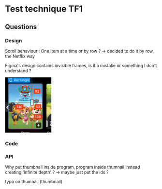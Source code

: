 # Test technique TF1

## Questions

### Design

Scroll behaviour : One item at a time or by row ?
-> decided to do it by row, the Netflix way

Figma's design contains invisible frames, is it a mistake or something I don't understand ?

![Alt text](image.png)

### Code

### API

Why put thumbnail inside program, program inside thumnail instead creating 'infinite depth' ?
-> maybe just put the ids ?

typo on thumnail (thumbnail)
